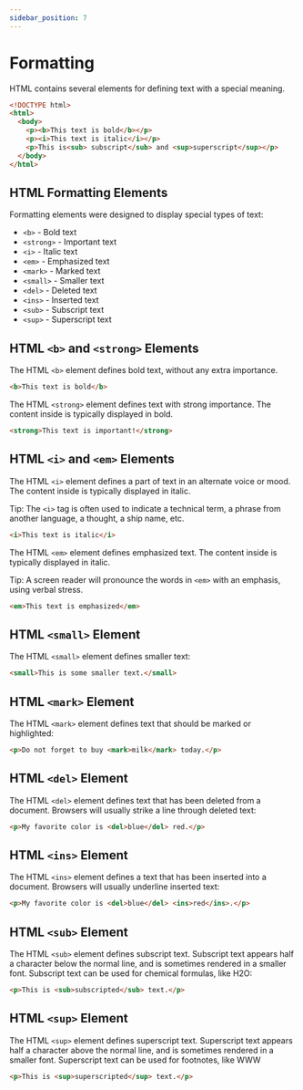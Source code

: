 ```yaml
---
sidebar_position: 7
---
```


# Formatting

HTML contains several elements for defining text with a special meaning.

```html
<!DOCTYPE html>
<html>
  <body>
    <p><b>This text is bold</b></p>
    <p><i>This text is italic</i></p>
    <p>This is<sub> subscript</sub> and <sup>superscript</sup></p>
  </body>
</html>
```

## HTML Formatting Elements

Formatting elements were designed to display special types of text:

- `<b>` - Bold text
- `<strong>` - Important text
- `<i>` - Italic text
- `<em>` - Emphasized text
- `<mark>` - Marked text
- `<small>` - Smaller text
- `<del>` - Deleted text
- `<ins>` - Inserted text
- `<sub>` - Subscript text
- `<sup>` - Superscript text

## HTML `<b>` and `<strong>` Elements

The HTML `<b>` element defines bold text, without any extra importance.

```html
<b>This text is bold</b>
```

The HTML `<strong>` element defines text with strong importance. The content inside is typically displayed in bold.

```html
<strong>This text is important!</strong>
```

## HTML `<i>` and `<em>` Elements

The HTML `<i>` element defines a part of text in an alternate voice or mood. The content inside is typically displayed in italic.

Tip: The `<i>` tag is often used to indicate a technical term, a phrase from another language, a thought, a ship name, etc.

```html
<i>This text is italic</i>
```

The HTML `<em>` element defines emphasized text. The content inside is typically displayed in italic.

Tip: A screen reader will pronounce the words in `<em>` with an emphasis, using verbal stress.

```html
<em>This text is emphasized</em>
```

## HTML `<small>` Element

The HTML `<small>` element defines smaller text:

```html
<small>This is some smaller text.</small>
```

## HTML `<mark>` Element

The HTML `<mark>` element defines text that should be marked or highlighted:

```html
<p>Do not forget to buy <mark>milk</mark> today.</p>
```

## HTML `<del>` Element

The HTML `<del>` element defines text that has been deleted from a document. Browsers will usually strike a line through deleted text:

```html
<p>My favorite color is <del>blue</del> red.</p>
```

## HTML `<ins>` Element

The HTML `<ins>` element defines a text that has been inserted into a document. Browsers will usually underline inserted text:

```html
<p>My favorite color is <del>blue</del> <ins>red</ins>.</p>
```

## HTML `<sub>` Element

The HTML `<sub>` element defines subscript text. Subscript text appears half a character below the normal line, and is sometimes rendered in a smaller font. Subscript text can be used for chemical formulas, like H2O:

```html
<p>This is <sub>subscripted</sub> text.</p>
```

## HTML `<sup>` Element

The HTML `<sup>` element defines superscript text. Superscript text appears half a character above the normal line, and is sometimes rendered in a smaller font. Superscript text can be used for footnotes, like WWW

```html
<p>This is <sup>superscripted</sup> text.</p>
```
